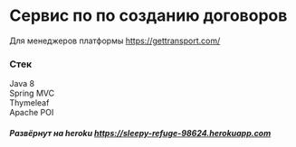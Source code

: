 # Сервис по по созданию договоров
Для менеджеров платформы https://gettransport.com/

### Стек
Java 8 </br>
Spring MVC </br>
Thymeleaf </br>
Apache POI </br>

##### Развёрнут на heroku https://sleepy-refuge-98624.herokuapp.com
